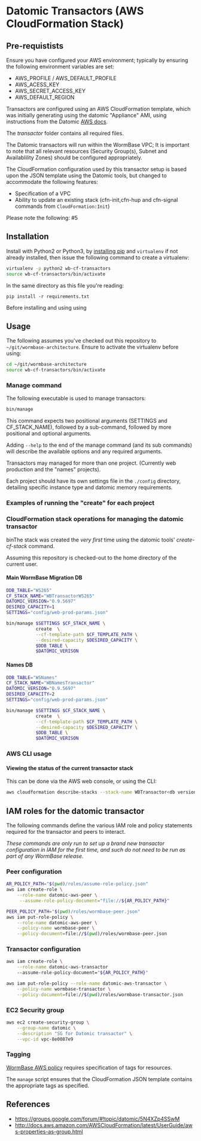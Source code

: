# Datomic Transactors (AWS CloudFormation Stack)

## Pre-requistists
Ensure you have configured your AWS environment; typically by ensuring
the following environment variables are set:

   * AWS_PROFILE / AWS_DEFAULT_PROFILE
   * AWS_ACESS_KEY
   * AWS_SECRET_ACCESS_KEY
   * AWS_DEFAULT_REGION

Transactors are configured using an AWS CloudFormation template,
which was initially generating using the datomic "Appliance" AMI,
using instructions from the Datomic [AWS docs][1].

The _transactor_ folder contains all required files.

The Datomic transactors will run within the WormBase VPC; It is
important to note that all relevant resources (Security Group(s),
Subnet and Availablility Zones) should be configured appropriately.

The CloudFormation configuration used by this transactor setup is
based upon the JSON template using the Datomic tools, but changed to
accommodate the following features:

  * Specification of a VPC
  * Ability to update an existing stack (cfn-init,cfn-hup and
    cfn-signal commands from `CloudFormation:Init`)

Please note the following: #5

## Installation

Install with Python2 or Python3, by [installing pip] and `virtualenv`
if not already installed, then issue the following command to create a
virtualenv:

```bash
virtualenv -p python2 wb-cf-transactors
source wb-cf-transactors/bin/activate
```

In the same directory as this file you're reading:

```
pip install -r requirements.txt
```

Before installing and using using

## Usage

The following assumes you've checked out this repository to `~/git/wormbase-architecture`.
Ensure to activate the virtualenv before using:

```bash
cd ~/git/wormbase-architecture
source wb-cf-transactors/bin/activate
```

### Manage command

The following executable is used to manage transactors:

```bash
bin/manage
```

This command expects two positional arguments (SETTINGS and CF_STACK_NAME), 
followed by a sub-command, followed by more positional and optional arguments.


Adding `--help` to the end of the manage command (and its sub
commands) will describe the available options and any required
arguments.

Transactors may managed for more than one project.
(Currently  web production and the "names" projects).

Each project should have its own settings file in the `./config` directory,
detailing specific instance type and datomic memory requirements.

### Examples of running the "create" for each project

### CloudFormation stack operations for managing the datomic transactor
binThe stack was created the _very first_ time using the datomic tools'
_create-cf-stack_ command.

Assuming this repository is checked-out to the home directory of the
current user.

#### Main WormBase Migration DB

```bash
DDB_TABLE="WS265"
CF_STACK_NAME="WBTransactorWS265"
DATOMIC_VERSION="0.9.5697"
DESIRED_CAPACITY=1
SETTINGS="config/web-prod-params.json"

bin/manage $SETTINGS $CF_STACK_NAME \
           create  \
           --cf-template-path $CF_TEMPLATE_PATH \
           --desired-capacity $DESIRED_CAPACITY \
           $DDB_TABLE \
           $DATOMIC_VERISON
```

#### Names DB


```bash
DDB_TABLE="WSNames"
CF_STACK_NAME="WBNamesTransactor"
DATOMIC_VERSION="0.9.5697"
DESIRED_CAPACITY=2
SETTINGS="config/web-prod-params.json"

bin/manage $SETTINGS $CF_STACK_NAME \
           create  \
           --cf-template-path $CF_TEMPLATE_PATH \
           --desired-capacity $DESIRED_CAPACITY \
           $DDB_TABLE \
           $DATOMIC_VERISON
```

### AWS CLI usage

#### Viewing the status of the current transactor stack
This can be done via the AWS web console, or using the CLI:

```bash
aws cloudformation describe-stacks --stack-name WBTransactor<db version>
```

## IAM roles for the datomic transactor

The following commands define the various IAM role and policy statements
required for the transactor and peers to interact.

_*These commands are only run to set up a brand new transactor
configuration in IAM for the first time, and such do not need to be
run as part of any WormBase release.*_

### Peer configuration

```bash
AR_POLICY_PATH="$(pwd)/roles/assume-role-policy.json"
aws iam create-role \
    --role-name datomic-aws-peer \
     --assume-role-policy-document="file://${AR_POLICY_PATH}"

PEER_POLICY_PATH="$(pwd)/roles/wormbase-peer.json"
aws iam put-role-policy \
    --role-name datomic-aws-peer \
    --policy-name wormbase-peer \
    --policy-document=file://$(pwd)/roles/wormbase-peer.json
```

### Transactor configuration

```bash
aws iam create-role \
    --role-name datomic-aws-transactor
    --assume-role-policy-document="${AR_POLICY_PATH}"

aws iam put-role-policy --role-name datomic-aws-transactor \
    --policy-name wormbase-transactor \
    --policy-document=file://$(pwd)/roles/wormbase-transactor.json
```

### EC2 Security group
```bash
aws ec2 create-security-group \
    --group-name datomic \
    --description "SG for Datomic transactor" \
    --vpc-id vpc-8e0087e9
```

### Tagging
[WormBase AWS policy](https://docs.google.com/document/d/1ZhvyvQcNxNJlpyxXv9MuL_wONNWwRAhwTHqHDFWWgJ0/edit?ts=56a7c5a2#heading=h.fjmgla6sk2ww) requires
specification of tags for resources.

The `manage` script ensures that the CloudFormation JSON
template contains the appropriate tags as specified.

## References
- https://groups.google.com/forum/#!topic/datomic/5N4XZp4SSwM
- http://docs.aws.amazon.com/AWSCloudFormation/latest/UserGuide/aws-properties-as-group.html

[1]: http://docs.datomic.com/aws.html
[installing pip]: https://packaging.python.org/installing/#requirements-for-installing-packages
[AWS Credentials]: /WormBase/wormbase-architecture/wiki/AWS-Credentials
